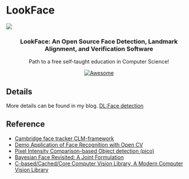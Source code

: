 # LookFace

[![](https://github.com/gujiuxiang/gujiuxiang.github.io/blob/master/img/2015-10-20/youku_face_det_align_001.png?raw=true)](http://v.youku.com/v_show/id_XMTM5OTg3MDYwNA==.html?from=y1.7-1.2)

<h3 align="center">LookFace: An Open Source Face Detection, Landmark Alignment, and Verification Software</h3>
<p align="center">
  Path to a free self-taught education in Computer Science!
</p>
<p align="center">
  <a href="https://github.com/gujiuxiang/LookFace">
    <img alt="Awesome" src="http://gujiuxiang.github.io/2015/10/20/CV-face-detection/">
  </a>
</p>

## Details

More details can be found in my blog. [DL:Face detection](http://gujiuxiang.github.io/2015/10/20/CV-face-detection/)

## Reference

- [Cambridge face tracker CLM-framework](https://github.com/TadasBaltrusaitis/CLM-framework)
- [Demo Application of Face Recognition with Open CV](https://github.com/ayuso2013/face-recognition)
- [Pixel Intensity Comparison-based Object detection (pico)](https://github.com/nenadmarkus/pico)
- [Bayesian Face Revisited: A Joint Formulation](https://github.com/MaoXu/Joint_Bayesian)
- [C-based/Cached/Core Computer Vision Library, A Modern Computer Vision Library](https://github.com/liuliu/ccv)

